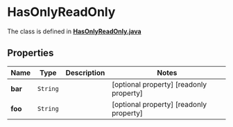 

# HasOnlyReadOnly

The class is defined in **[HasOnlyReadOnly.java](../../src/main/java/org/openapitools/model/HasOnlyReadOnly.java)**

## Properties

Name | Type | Description | Notes
------------ | ------------- | ------------- | -------------
**bar** | `String` |  |  [optional property] [readonly property]
**foo** | `String` |  |  [optional property] [readonly property]




